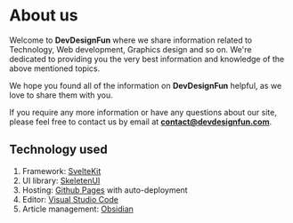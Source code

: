 ---
---

<script>
import AdText from "../../lib/components/AdText.svelte"
</script>

# About us

Welcome to **DevDesignFun** where we share information related to Technology, Web development, Graphics design and so on. We're dedicated to providing you the very best information and knowledge of the above mentioned topics.

We hope you found all of the information on **DevDesignFun** helpful, as we love to share them with you.


<AdText float text="Get a website for yourself!" href="https://fiverr.com/imranmollajoy/design-and-develop-a-custom-website-for-you"/>

If you require any more information or have any questions about our site, please feel free to contact us by email at **contact@devdesignfun.com**.

## Technology used

1. Framework: [SvelteKit](https://kit.svelte.dev/)
2. UI library: [SkeletenUI](https://www.skeleton.dev/)
3. Hosting: [Github Pages](https://pages.github.com/) with auto-deployment
4. Editor: [Visual Studio Code](https://code.visualstudio.com/)
5. Article management: [Obsidian](https://obsidian.md/)
